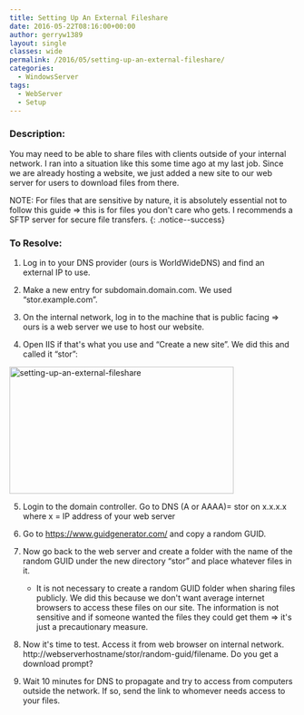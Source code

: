 ```yaml
---
title: Setting Up An External Fileshare
date: 2016-05-22T08:16:00+00:00
author: gerryw1389
layout: single
classes: wide
permalink: /2016/05/setting-up-an-external-fileshare/
categories:
  - WindowsServer
tags:
  - WebServer
  - Setup
---
```

<!--more-->

### Description:

You may need to be able to share files with clients outside of your internal network. I ran into a situation like this some time ago at my last job. Since we are already hosting a website, we just added a new site to our web server for users to download files from there.

NOTE: For files that are sensitive by nature, it is absolutely essential not to follow this guide => this is for files you don't care who gets. I recommends a SFTP server for secure file transfers.
{: .notice--success}

### To Resolve:

1. Log in to your DNS provider (ours is WorldWideDNS) and find an external IP to use.

2. Make a new entry for subdomain.domain.com. We used &#8220;stor.example.com&#8221;.

3. On the internal network, log in to the machine that is public facing => ours is a web server we use to host our website.

4. Open IIS if that's what you use and &#8220;Create a new site&#8221;. We did this and called it &#8220;stor&#8221;:

  <img class="alignnone size-full wp-image-699" src="https://automationadmin.com/assets/images/uploads/2016/09/setting-up-an-external-fileshare.png" alt="setting-up-an-external-fileshare" width="395" height="224" srcset="https://automationadmin.com/assets/images/uploads/2016/09/setting-up-an-external-fileshare.png 395w, https://automationadmin.com/assets/images/uploads/2016/09/setting-up-an-external-fileshare-300x170.png 300w" sizes="(max-width: 395px) 100vw, 395px" />

5. Login to the domain controller. Go to DNS (A or AAAA)= stor on x.x.x.x where x = IP address of your web server

6. Go to https://www.guidgenerator.com/ and copy a random GUID.

7. Now go back to the web server and create a folder with the name of the random GUID under the new directory &#8220;stor&#8221; and place whatever files in it.

   - It is not necessary to create a random GUID folder when sharing files publicly. We did this because we don't want average internet browsers to access these files on our site. The information is not sensitive and if someone wanted the files they could get them => it's just a precautionary measure.

8. Now it's time to test. Access it from web browser on internal network. http://webserverhostname/stor/random-guid/filename. Do you get a download prompt?

9. Wait 10 minutes for DNS to propagate and try to access from computers outside the network. If so, send the link to whomever needs access to your files.